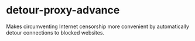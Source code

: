 # detour-proxy-advance
Makes circumventing Internet censorship more convenient by automatically detour connections to blocked websites.
